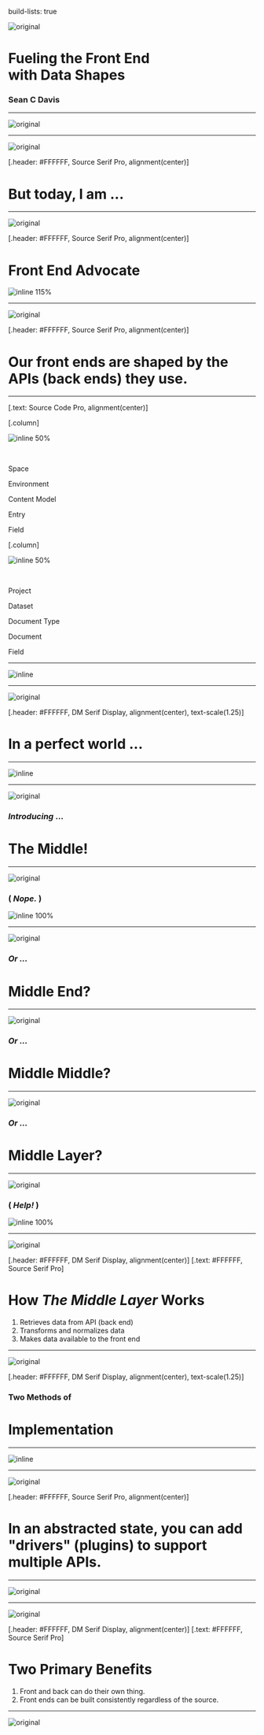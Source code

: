 build-lists: true

![original](../_assets/background/bg-shapes-logo.png)

# Fueling the Front End<br>with Data Shapes

### Sean C Davis

---

![original](../_assets/slides/scd-intro.png)

---

![original](../_assets/background/bg-blue-twitter.png)

[.header: #FFFFFF, Source Serif Pro, alignment(center)]

# But today, I am ...

---

![original](../_assets/background/bg-blue-twitter.png)

[.header: #FFFFFF, Source Serif Pro, alignment(center)]

# Front End Advocate

![inline 115%](images/ted-lasso-woohoo.gif)

---

![original](../_assets/background/bg-green-twitter.png)

[.header: #FFFFFF, Source Serif Pro, alignment(center)]

# Our **front ends** are **shaped** by the **APIs** (back ends) they use.

---

[.text: Source Code Pro, alignment(center)]

[.column]

![inline 50%](../_assets/logo/contentful-logo.png)

<br>

Space

Environment

Content Model

Entry

Field

[.column]

![inline 50%](../_assets/logo/sanity-logo.png)

<br>

Project

Dataset

Document Type

Document

Field

---

![inline](images/210626-middle-layer-before.png)

---

![original](../_assets/background/bg-blue-twitter.png)

[.header: #FFFFFF, DM Serif Display, alignment(center), text-scale(1.25)]

# In a perfect world ...

---

![inline](images/210626-middle-layer-missing.png)

---

![original](../_assets/background/bg-shapes.png)

### _Introducing_ ...

# The Middle!

---

![original](../_assets/background/bg-shapes.png)

### ( _Nope._ )

![inline 100%](images/the-middle.gif)

---

![original](../_assets/background/bg-shapes.png)

### _Or ..._

# Middle End?

---

![original](../_assets/background/bg-shapes.png)

### _Or ..._

# Middle Middle?

---

![original](../_assets/background/bg-shapes.png)

### _Or ..._

# Middle Layer?

---

![original](../_assets/background/bg-shapes.png)

### ( _Help!_ )

![inline 100%](images/schitts-creek-help.gif)

---

![original](../_assets/background/bg-blue-twitter.png)

[.header: #FFFFFF, DM Serif Display, alignment(center)]
[.text: #FFFFFF, Source Serif Pro]

# How _The Middle Layer_ Works

1. Retrieves data from API (back end)
1. Transforms and normalizes data
1. Makes data available to the front end

---

![original](../_assets/background/bg-green-twitter.png)

[.header: #FFFFFF, DM Serif Display, alignment(center), text-scale(1.25)]

### Two Methods of

# Implementation

---

![inline](images/210626-middle-layer-approaches.png)

---

![original](../_assets/background/bg-blue-twitter.png)

[.header: #FFFFFF, Source Serif Pro, alignment(center)]

# In an **abstracted state**, you can add **"drivers"** (plugins) to support **multiple APIs**.

---

![original](images/210626-middle-layer-drivers.png)

---

![original](../_assets/background/bg-green-twitter.png)

[.header: #FFFFFF, DM Serif Display, alignment(center)]
[.text: #FFFFFF, Source Serif Pro]

# Two Primary Benefits

1. Front and back can do their own thing.
1. Front ends can be built consistently regardless of the source.

---

![original](../_assets/slides/scd-thank-you.png)
